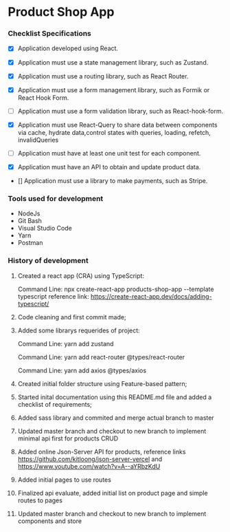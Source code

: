 # Product Shop App

### Checklist Specifications

- [X] Application developed using React.

- [X] Application must use a state management library, such as Zustand.

- [X] Application must use a routing library, such as React Router.

- [X] Application must use a form management library, such as Formik or React Hook Form.

- [ ] Application must use a form validation library, such as React-hook-form.

- [X] Application must use React-Query to share data between components via cache, hydrate data,control states with queries, loading, refetch, invalidQueries

- [ ] Application must have at least one unit test for each component.

- [X] Application must have an API to obtain and update product data.

- [] Application must use a library to make payments, such as Stripe.

### Tools used for development

- NodeJs
- Git Bash
- Visual Studio Code
- Yarn
- Postman

### History of development

1) Created a react app (CRA) using TypeScript:

    Command Line: npx create-react-app products-shop-app --template typescript
    reference link: <https://create-react-app.dev/docs/adding-typescript/>

2) Code cleaning and first commit made;

3) Added some librarys requerides of project:

    Command Line:  yarn add zustand

    Command Line: yarn add react-router @types/react-router

    Command Line: yarn add axios @types/axios

4) Created initial folder structure using Feature-based pattern;

5) Started inital documentation using this README.md file and added a checklist of requirements;

6) Added sass library and commited and merge actual branch to master

7) Updated master branch and checkout to new branch to implement minimal api first for products CRUD

8) Added online Json-Server API for products, reference links   <https://github.com/kitloong/json-server-vercel> and <https://www.youtube.com/watch?v=A--aYRbzKdU>

9) Added initial pages to use routes

10) Finalized api evaluate, added initial list on product page and simple routes to pages

11) Updated master branch and checkout to new branch to implement components and store
